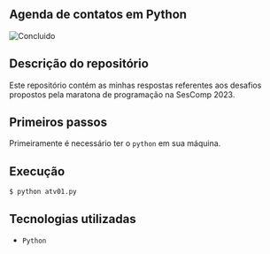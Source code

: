## Agenda de contatos em Python
![Concluido](http://img.shields.io/static/v1?label=STATUS&message=CONCLUÌDO&color=GREEN&style=for-the-badge)

## Descrição do repositório
Este repositório contém as minhas respostas referentes aos desafios propostos pela maratona de programação na SesComp 2023.

## Primeiros passos

Primeiramente é necessário ter o `python` em sua máquina.

## Execução
```
$ python atv01.py
```

## Tecnologias utilizadas
- `Python`
